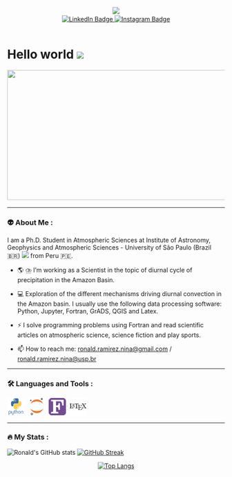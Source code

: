 <!-- Link de referência para editar o arquivo README.md: https://www.sitepoint.com/github-profile-readme/ -->

<!-- Gráfico do dinosáurio -->
<div id="header" align="center">
  <img src="https://media.giphy.com/media/G74LKP9zsfLInmz3H6/giphy.gif" width="300"/>
</div>

<!-- Iconos de Linkdin e instagram -->
<div id="badges" align="center">
  <a href="linkedin.com/in/ronald-guiuseppi-ramírez-nina-7041a3146">
    <img src="https://img.shields.io/badge/LinkedIn-blue?style=for-the-badge&logo=linkedin&logoColor=white" alt="LinkedIn Badge"/>
  </a>
  <a href="https://www.instagram.com/ronaldrgrn/">
    <img src="https://img.shields.io/badge/Instagram-red?style=for-the-badge&logo=instagram&logoColor=white" alt="Instagram Badge"/>
  </a>
</div>

<!-- Icone de contador de vistas -->
<div id="badges" align="center">
<img src="https://komarev.com/ghpvc/?username=RonaldRN&style=flat-square&color=blue" alt=""/>
</div>

<!-- Mensagem de bem-vinda com uma gif comprimentando -->
<h1>
  Hello world
  <img src="https://media.giphy.com/media/hvRJCLFzcasrR4ia7z/giphy.gif" width="30px"/>
</h1>

<!-- Gif de preambulo para falar sobre mim -->
<div align="center">
  <img src="https://media.giphy.com/media/dWesBcTLavkZuG35MI/giphy.gif" width="600" height="300"/>
</div>

---

### :alien: About Me :
I am a Ph.D. Student in Atmospheric Sciences at Institute of Astronomy, Geophysics and Atmospheric Sciences - University of São Paulo (Brazil :brazil:) <img src="https://media.giphy.com/media/WUlplcMpOCEmTGBtBW/giphy.gif" width="30"> from Peru :peru:.

- :earth_americas: :cloud_with_lightning_and_rain: I’m working as a Scientist in the topic of diurnal cycle of precipitation in the Amazon Basin.

- :computer: Exploration of the different mechanisms driving diurnal convection in the Amazon basin. I usually use the following data processing software: Python, Jupyter, Fortran, GrADS, QGIS and Latex. 

- :zap: I solve programming problems using Fortran and read scientific articles on atmospheric science, science fiction and play sports.

- :mailbox: How to reach me: ronald.ramirez.nina@gmail.com / ronald.ramirez.nina@usp.br


<!-- Adicionando lenguagens de programação e ferramentas -->

---

### :hammer_and_wrench: Languages and Tools :

<div>
  <img src="https://github.com/devicons/devicon/blob/master/icons/python/python-original-wordmark.svg" title="Python" alt="Python" width="40" height="40"/>&nbsp;
  <img src="https://github.com/devicons/devicon/blob/master/icons/jupyter/jupyter-original.svg" title="Jupyter" alt="Jupyter" width="40" height="40"/>&nbsp;
  <img src="https://github.com/devicons/devicon/blob/master/icons/fortran/fortran-original.svg" title="Fortran" alt="Fortran" width="40" height="40"/>&nbsp;
  <img src="https://github.com/devicons/devicon/blob/master/icons/latex/latex-original.svg" title="Latex" alt="Latex" width="40" height="40"/>&nbsp;
</div>

<!-- Adicionando meus estatísticas -->

---

### :fire: My Stats :
  
![Ronald's GitHub stats](https://github-readme-stats.vercel.app/api?username=RonaldRN&show_icons=true&theme=dark&background=000000&width=300)
[![GitHub Streak](http://github-readme-streak-stats.herokuapp.com?user=RonaldRN&theme=dark&background=000000)](https://git.io/streak-stats)

<div align="center">
  
[![Top Langs](https://github-readme-stats.vercel.app/api/top-langs/?username=RonaldRN&layout=compact&theme=vision-friendly-dark)](https://github.com/anuraghazra/github-readme-stats)

</div>

<!-- Falta adicionar a seção de ADDING RECENT BLOGS TO YOUR GITHUB PROFILE README -->

